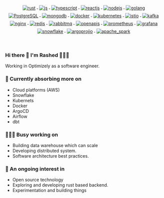 <!-- ![](https://github.com/halfrost/halfrost/blob/master/icons/header_.png) -->
<p align="center">
  <a href="https://www.rust-lang.org/learn">
  <img src="https://www.vectorlogo.zone/logos/rust-lang/rust-lang-ar21.svg" alt="rust" style="vertical-align:top; margin:4px;">
  </a>
  <a href="https://developer.mozilla.org/en-US/docs/Web/JavaScript">
  <img src="https://www.vectorlogo.zone/logos/javascript/javascript-ar21.svg" alt="js" style="vertical-align:top; margin:4px;">
</a>
<a href="">
    <img src="https://www.vectorlogo.zone/logos/typescriptlang/typescriptlang-ar21.svg" alt="typescript" style="vertical-align:top; margin:4px;">
  </a>
  <a href="https://reactjs.org/">
    <img src="https://www.vectorlogo.zone/logos/reactjs/reactjs-ar21.svg" alt="reactjs" style="vertical-align:top; margin:4px;">
  </a>
<a href="https://nodejs.org/en/">
  <img src="https://www.vectorlogo.zone/logos/nodejs/nodejs-ar21.svg" alt="nodejs" style="vertical-align:top; margin:4px;">
</a>
   <a href="https://go.dev/">
    <img src="https://www.vectorlogo.zone/logos/golang/golang-ar21.svg" alt="golang" style="vertical-align:top; margin:4px;">
  </a>
  <a href="https://www.postgresql.org/">
  <img src="https://www.vectorlogo.zone/logos/postgresql/postgresql-ar21.svg" alt="PostgreSQL" style="vertical-align:top; margin:4px;">
</a>
  <a href="https://www.mongodb.com/">
    <img src="https://www.vectorlogo.zone/logos/mongodb/mongodb-ar21.svg" alt="mongodb" style="vertical-align:top; margin:4px;">
  </a>
  <a href="https://hub.docker.com/">
    <img src="https://www.vectorlogo.zone/logos/docker/docker-ar21.svg" alt="docker" style="vertical-align:top; margin:4px">
  </a>
  <a href="https://kubernetes.io">
    <img src="https://www.vectorlogo.zone/logos/kubernetes/kubernetes-ar21.svg" alt="kubernetes" style="vertical-align:top; margin:4px">
  </a>
  <a href="https://istio.io">
    <img src="https://www.vectorlogo.zone/logos/istioio/istioio-ar21.svg" alt="istio" style="vertical-align:top; margin:4px">
  </a>
  <a href="">
    <img src="https://www.vectorlogo.zone/logos/apache_kafka/apache_kafka-ar21.svg" alt="kafka" style="vertical-align:top; margin:4px;">
  </a>
    <a href="https://www.nginx.com/">
  <img src="https://www.vectorlogo.zone/logos/nginx/nginx-ar21.svg" alt="nginx" style="vertical-align:top; margin:4px;">
</a>
  <a href="https://redis.io/">
  <img src="https://www.vectorlogo.zone/logos/redis/redis-ar21.svg" alt="redis" style="vertical-align:top; margin:4px;">
  </a>
   <a href="https://www.rabbitmq.com">
    <img src="https://www.vectorlogo.zone/logos/rabbitmq/rabbitmq-ar21.svg" alt="rabbitmq" style="vertical-align:top; margin:4px">
  </a>
   <a href="https://www.openapis.org/">
    <img src="https://www.vectorlogo.zone/logos/openapis/openapis-ar21.svg" alt="openapis" style="vertical-align:top; margin:4px">
  </a>
   <a href="https://prometheus.io/">
    <img src="https://www.vectorlogo.zone/logos/prometheusio/prometheusio-ar21.svg" alt="prometheus" style="vertical-align:top; margin:4px">
  </a>
  <a href="https://grafana.com/">
    <img src="https://www.vectorlogo.zone/logos/grafana/grafana-ar21.svg" alt="grafana" style="vertical-align:top; margin:4px">
  </a>
  <a href="https://snowflake.com/">
    <img src="https://www.vectorlogo.zone/logos/snowflake/snowflake-ar21.svg" alt="snowflake" style="vertical-align:top; margin:4px">
  </a>
  <a href="https://argoproj.github.io/">
    <img src="https://www.vectorlogo.zone/logos/argoprojio/argoprojio-ar21.svg" alt="argoprojio" style="vertical-align:top; margin:4px">
  </a>
  <a href="https://spark.apache.org/">
    <img src="https://www.vectorlogo.zone/logos/apache_spark/apache_spark-ar21.svg" alt="apache_spark" style="vertical-align:top; margin:4px">
  </a>
</p>
<br/>


### Hi there 👋 I'm Rashed 👨🏻‍💻

Working in Optimizely as a software engineer.

### 🌱 Currently absorbing more on
- Cloud platforms (AWS)
- Snowflake
- Kubernets
- Docker
- ArgoCD
- Airflow
- dbt

### 🏃🏻‍♂️ Busy working on
- Building data warehouse which can scale
- Developing distributed system.
- Software architecture best practices.

### 🔭 An ongoing interest in
- Open source technology
- Exploring and developing rust based backend.
- Experimentation and building things
